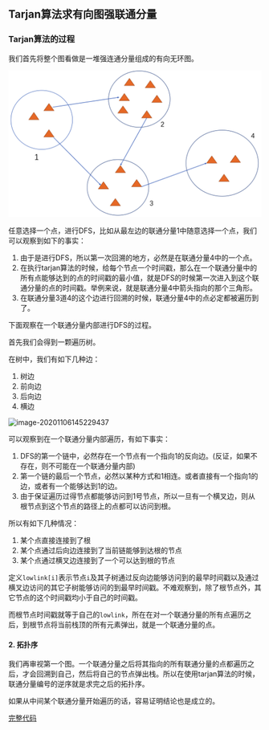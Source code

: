 ## Tarjan算法求有向图强联通分量

### Tarjan算法的过程

我们首先将整个图看做是一堆强连通分量组成的有向无环图。

![image-20201106143724723](imge/1.png)

任意选择一个点，进行DFS，比如从最左边的联通分量1中随意选择一个点，我们可以观察到如下的事实：

1. 由于是进行DFS，所以第一次回溯的地方，必然是在联通分量4中的一个点。
2. 在执行tarjan算法的时候，给每个节点一个时间戳，那么在一个联通分量中的所有点能够达到的点的时间戳的最小值，就是DFS的时候第一次进入到这个联通分量的点的时间戳。举例来说，就是联通分量4中箭头指向的那个三角形。
3. 在联通分量3道4的这个边进行回溯的时候，联通分量4中的点必定都被遍历到了。

下面观察在一个联通分量内部进行DFS的过程。

首先我们会得到一颗遍历树。

在树中，我们有如下几种边：

1. 树边
2. 前向边
3. 后向边
4. 横边

![image-20201106145229437](/Users/wangdh/Desktop/Codeforces_Solution/CodeTemplate/GraphTheory/联通分量相关/imge/2.png)

可以观察到在一个联通分量内部遍历，有如下事实：

1. DFS的第一个链中，必然存在一个节点有一个指向1的反向边。(反证，如果不存在，则不可能在一个联通分量内部)
2. 第一个链的最后一个节点，必然以某种方式和1相连。或者直接有一个指向1的边，或者有一个能够达到1的边。
3. 由于保证遍历过得节点都能够访问到1号节点，所以一旦有一个横叉边，则从根节点到这个节点的路径上的点都可以访问到根。

所以有如下几种情况：

1. 某个点直接连接到了根
2. 某个点通过后向边连接到了当前链能够到达根的节点
3. 某个点通过横叉边连接到了一个可以达到根的节点

定义`lowlink[i]`表示节点`i`及其子树通过反向边能够访问到的最早时间戳以及通过横叉边访问的其它子树能够访问的到最早时间戳。不难观察到，除了根节点外，其它节点的这个时间戳均小于自己的时间戳。

而根节点时间戳就等于自己的`lowlink`，所在在对一个联通分量的所有点遍历之后，到根节点将当前栈顶的所有元素弹出，就是一个联通分量的点。

#### 2. 拓扑序

我们再审视第一个图。一个联通分量之后将其指向的所有联通分量的点都遍历之后，才会回溯到自己，然后将自己的节点弹出栈。所以在使用tarjan算法的时候，联通分量编号的逆序就是求完之后的拓扑序。

如果从中间某个联通分量开始遍历的话，容易证明结论也是成立的。

[完整代码](有向图强联通分量.cpp)


